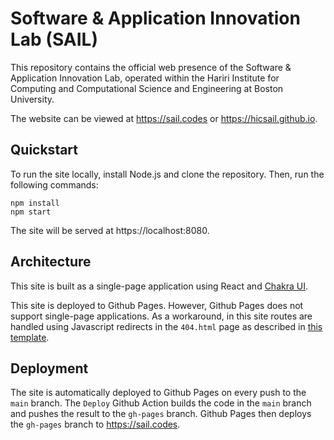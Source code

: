 # Software & Application Innovation Lab (SAIL)

This repository contains the official web presence of the Software & Application Innovation Lab, operated within the Hariri Institute for Computing and Computational Science and Engineering at Boston University.

The website can be viewed at https://sail.codes or https://hicsail.github.io.

## Quickstart

To run the site locally, install Node.js and clone the repository. Then, run the following commands:

```
npm install
npm start
```

The site will be served at https://localhost:8080.

## Architecture

This site is built as a single-page application using React and [Chakra UI](https://chakra-ui.com/).

This site is deployed to Github Pages. However, Github Pages does not support single-page applications. As a workaround, in this site routes are handled using Javascript redirects in the `404.html` page as described in [this template](https://github.com/rafgraph/spa-github-pages).

## Deployment

The site is automatically deployed to Github Pages on every push to the `main` branch. The `Deploy` Github Action builds the code in the `main` branch and pushes the result to the `gh-pages` branch. Github Pages then deploys the `gh-pages` branch to https://sail.codes.
